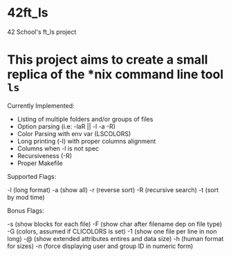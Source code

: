 # 42ft_ls
42 School's ft_ls project

# This project aims to create a small replica of the \*nix command line tool `ls`

Currently Implemented:

- Listing of multiple folders and/or groups of files
- Option parsing (i.e: -laR || -l -a -R)
- Color Parsing with env var (LSCOLORS)
- Long printing (-l) with proper columns alignment
- Columns when -l is not spec
- Recursiveness (-R)
- Proper Makefile

Supported Flags:

-l (long format)
-a (show all)
-r (reverse sort)
-R (recursive search)
-t (sort by mod time)

Bonus Flags:

-s (show blocks for each file)
-F (show char after filename dep on file type)
-G (colors, assumed if CLICOLORS is set)
-1 (show one file per line in non long)
-@ (show extended attributes entires and data size)
-h (human format for sizes)
-n (force displaying user and group ID in numeric form)
